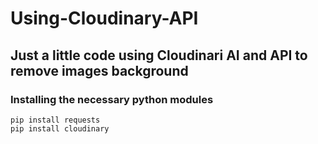# Using-Cloudinary-API
<h2>Just a little code using Cloudinari AI and API to remove images background</h2>




<h3>Installing the necessary python modules</h3>


```
pip install requests
pip install cloudinary
```

